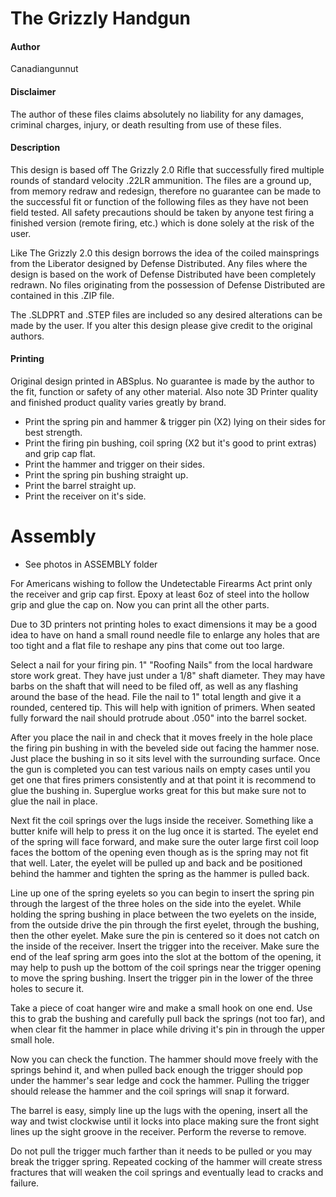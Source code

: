 # The Grizzly Handgun
#### Author
Canadiangunnut

#### Disclaimer
The author of these files claims absolutely no liability for any damages, criminal charges, injury, or death resulting from use of these files.  

#### Description
This design is based off The Grizzly 2.0 Rifle that successfully fired multiple rounds of standard velocity .22LR ammunition.  The files are a ground up, from memory redraw and redesign, therefore no guarantee can be made to the successful  fit or function of the following files as they have not been field tested.  All safety precautions should be taken by anyone test firing a finished version (remote firing, etc.) which is done solely at the risk of the user.

Like The Grizzly 2.0 this design borrows the idea of the coiled mainsprings from the Liberator designed by Defense Distributed.   Any files where the design is based on the work of Defense Distributed have been completely redrawn.  No files originating from the possession of Defense Distributed are contained in this .ZIP file.

The .SLDPRT and .STEP files are included so any desired alterations can be made by the user.  If you alter this design please give credit to the original authors.

#### Printing
Original design printed in ABSplus.  No guarantee is made by the author to the fit, function or safety of any other material.  Also note 3D Printer quality and finished product quality varies greatly by brand.
* Print the spring pin and hammer & trigger pin (X2) lying on their sides for best strength. 
* Print the firing pin bushing, coil spring (X2 but it's good to print extras) and grip cap flat.
* Print the hammer and trigger on their sides.
* Print the spring pin bushing straight up.
* Print the barrel straight up.
* Print the receiver on it's side.

# Assembly
* See photos in ASSEMBLY folder

For Americans wishing to follow the Undetectable Firearms Act print only the receiver and grip cap first.  Epoxy at least 6oz of steel into the hollow grip and glue the cap on.  Now you can print all the other parts.

Due to 3D printers not printing holes to exact dimensions it may be a good idea to have on hand a small round needle file to enlarge any holes that are too tight and a flat file to reshape any pins that come out too large.

Select a nail for your firing pin.  1" "Roofing Nails" from the local hardware store work great.  They have just under a 1/8" shaft diameter.  They may have barbs on the shaft that will need to be filed off, as well as any flashing around the base of the head.  File the nail to 1" total length and give it a rounded, centered tip.  This will help with ignition of primers.  When seated fully forward the nail should protrude about .050" into the barrel socket.

After you place the nail in and check that it moves freely in the hole place the firing pin bushing in with the beveled side out facing the hammer nose.  Just place the bushing in so it sits level with the surrounding surface.  Once the gun is completed you can test various nails on empty cases until you get one that fires primers consistently and at that point it is  recommend to glue the bushing in. Superglue works great for this but make sure not to glue the nail in place.

Next fit the coil springs over the lugs inside the receiver.  Something like a butter knife will help to press it on the lug once it is started.  The eyelet end of the spring will face forward, and make sure the outer large first coil loop faces the bottom of the opening even though as is the spring may not fit that well.  Later, the eyelet will be pulled up and back and be positioned behind the hammer and tighten the spring as the hammer is pulled back.

Line up one of the spring eyelets so you can begin to insert the spring pin through the largest of the three holes on the side into the eyelet.   While holding the spring bushing in place between the two eyelets on the inside, from the outside drive the pin through the first eyelet, through the bushing, then the other eyelet.  Make sure the pin is centered so it does not catch on the inside of the receiver.
Insert the trigger into the receiver.  Make sure the end  of the leaf spring arm goes into the slot at the bottom of the opening, it may help to push up the bottom of the coil springs near the trigger opening to move the spring bushing.  Insert the trigger pin in the lower of the three holes to secure it.  

Take a piece of coat hanger wire and make a small hook on one end.  Use this to grab the bushing and carefully pull back the springs (not too far), and when clear fit the hammer in place while driving it's pin in through the upper small hole.   

Now you can check the function.  The hammer should move freely with the springs behind it, and when pulled back enough the trigger should pop under the hammer's sear ledge and cock the hammer.  Pulling the trigger should release the hammer and the coil springs will snap it forward.  

The barrel is easy, simply line up the lugs with the opening, insert all the way and twist clockwise until it locks into place making sure the front sight lines up the sight groove in the receiver.  Perform the reverse to remove.

Do not pull the trigger much farther than it needs to be pulled or you may break the trigger spring.  Repeated cocking of the hammer will create stress fractures that will weaken the coil springs and eventually lead to cracks and failure.  


